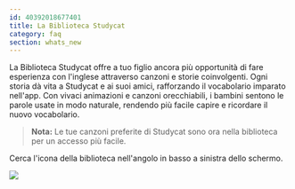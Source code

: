 ```yaml
---
id: 40392018677401
title: La Biblioteca Studycat
category: faq
section: whats_new
---
```

La Biblioteca Studycat offre a tuo figlio ancora più opportunità di fare esperienza con l'inglese attraverso canzoni e storie coinvolgenti. Ogni storia dà vita a Studycat e ai suoi amici, rafforzando il vocabolario imparato nell'app. Con vivaci animazioni e canzoni orecchiabili, i bambini sentono le parole usate in modo naturale, rendendo più facile capire e ricordare il nuovo vocabolario.

> **Nota:** Le tue canzoni preferite di Studycat sono ora nella biblioteca per un accesso più facile.

Cerca l'icona della biblioteca nell'angolo in basso a sinistra dello schermo.

![](https://help.studycat.com/hc/article_attachments/40392062985497)

